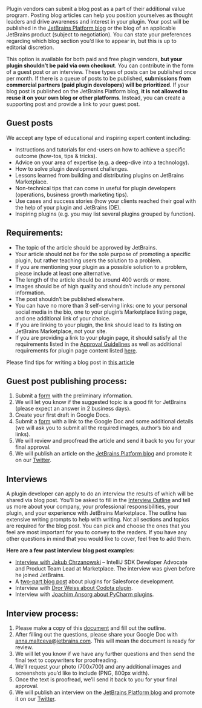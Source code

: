 [//]: # (title: Contributing to the Blog)

Plugin vendors can submit a blog post as a part of their additional value program. Posting blog articles can help you position yourselves as thought leaders and drive awareness and interest in your plugin. Your post will be published in the [JetBrains Platform blog](https://blog.jetbrains.com/platform/) or the blog of an applicable JetBrains product (subject to negotiation). You can state your preferences regarding which blog section you’d like to appear in, but this is up to editorial discretion.

This option is available for both paid and free plugin vendors, **but your plugin shouldn’t be paid via own checkout**. You can contribute in the form of a guest post or an interview. These types of posts can be published once per month. If there is a queue of posts to be published, **submissions from commercial partners (paid plugin developers) will be prioritized**.
If your blog post is published on the JetBrains Platform blog, **it is not allowed to reuse it on your own blog or other platforms**. Instead, you can create a supporting post and provide a link to your guest post.

## Guest posts

We accept any type of educational and inspiring expert content including:
* Instructions and tutorials for end-users on how to achieve a specific outcome (how-tos, tips & tricks).
* Advice on your area of expertise (e.g. a deep-dive into a technology).
* How to solve plugin development challenges.
* Lessons learned from building and distributing plugins on JetBrains Marketplace.
* Non-technical tips that can come in useful for plugin developers (operations, business growth marketing tips). 
* Use cases and success stories (how your clients reached their goal with the help of your plugin and JetBrains IDE).
* Inspiring plugins (e.g. you may list several plugins grouped by function).

## Requirements:

* The topic of the article should be approved by JetBrains. 
* Your article should not be for the sole purpose of promoting a specific plugin, but rather teaching users the solution to a problem.
* If you are mentioning your plugin as a possible solution to a problem, please include at least one alternative.
* The length of the article should be around 400 words or more.
* Images should be of high quality and shouldn’t include any personal information.
* The post shouldn’t be published elsewhere.
* You can have no more than 3 self-serving links: one to your personal social media in the bio, one to your plugin’s Marketplace listing page, and one additional link of your choice.
* If you are linking to your plugin, the link should lead to its listing on JetBrains Marketplace, not your site.
* If you are providing a link to your plugin page, it should satisfy all the requirements listed in the [Approval Guidelines](https://plugins.jetbrains.com/legal/approval-guidelines) as well as additional requirements for plugin page content listed [here](https://plugins.jetbrains.com/docs/marketplace/plugin-overview-page.html).

<note>
    <p>
        Please find tips for writing a blog post in <a href="https://blog.jetbrains.com/platform/2021/12/tips-for-writing-a-guest-post/">this article</a>
    </p>
</note>

## Guest post publishing process:

1. Submit a [form](https://forms.gle/BxNCJenjWp1jemsq9) with the preliminary information.
2. We will let you know if the suggested topic is a good fit for JetBrains (please expect an answer in 2 business days).
3. Create your first draft in Google Docs. 
4. Submit a [form](https://forms.gle/Z8p17kByyheA2FnS8) with a link to the Google Doc and some additional details (we will ask you to submit all the required images, author’s bio and links).
5. We will review and proofread the article and send it back to you for your final approval.
6. We will publish an article on the [JetBrains Platform blog](https://blog.jetbrains.com/platform/) and promote it on our [Twitter](https://twitter.com/JBPlatform).

## Interviews

A plugin developer can apply to do an interview the results of which will be shared via blog post. You'll be asked to fill in the [Interview Outline](https://docs.google.com/document/d/1Chl92hY0NQ_uyVOXnGxofEIUhmA2dWC-sUvF8ZTbiXI/) and tell us more about your company, your professional responsibilities, your plugin, and your experience with JetBrains Marketplace. The outline has extensive writing prompts to help with writing. Not all sections and topics are required for the blog post. You can pick and choose the ones that you feel are most important for you to convey to the readers. If you have any other questions in mind that you would like to cover, feel free to add them.

**Here are a few past interview blog post examples:**

* [Interview with Jakub Chrzanowski](https://blog.jetbrains.com/blog/2019/07/23/an-interview-with-jakub-chrzanowski-ignore-plugin-author/) – IntelliJ SDK Developer Advocate and Product Team Lead at Marketplace. The interview was given before he joined JetBrains.
* A [two-part blog post](https://blog.jetbrains.com/idea/2018/02/salesforce-development-plugins-part-1-illuminated-cloud/) about plugins for Salesforce development. 
* Interview with [Dror Weiss about Codota plugin](https://blog.jetbrains.com/platform/2021/03/codota-ai-and-boosting-productivity/).
* Interview with [Joachim Ansorg about PyCharm plugins](https://blog.jetbrains.com/pycharm/2019/01/interview-joachim-ansorg-for-next-weeks-pycharm-plugins-webinar/).

## Interview process:

1. Please make a copy of this [document](https://docs.google.com/document/d/1s9r34cEtaSVG6pQduBPc1ubCe7nVFYhK2jBk1TlStK0/) and fill out the outline.
2. After filling out the questions, please share your Google Doc with anna.maltceva@jetbrains.com. This will mean the document is ready for review. 
3. We will let you know if we have any further questions and then send the final text to copywriters for proofreading.
4. We’ll request your photo (700x700) and any additional images and screenshots you’d like to include (PNG, 800px width).
5. Once the text is proofread, we’ll send it back to you for your final approval.
6. We will publish an interview on the [JetBrains Platform blog](https://blog.jetbrains.com/platform/) and promote it on our [Twitter](https://twitter.com/JBPlatform).
